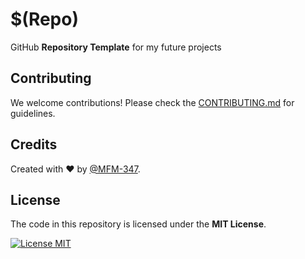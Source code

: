 # $(Repo)

GitHub **Repository Template** for my future projects

## Contributing

We welcome contributions! Please check the [CONTRIBUTING.md](https://github.com/MFM-347/$(Repo)/blob/main/CONTRIBUTING.md) for guidelines.

## Credits

Created with ❤️ by [@MFM-347](https://github.com/mfm-347).

## License

The code in this repository is licensed under the **MIT License**.

[![License MIT](https://img.shields.io/badge/License-MIT-green.svg)](https://opensource.org/licenses/MIT)